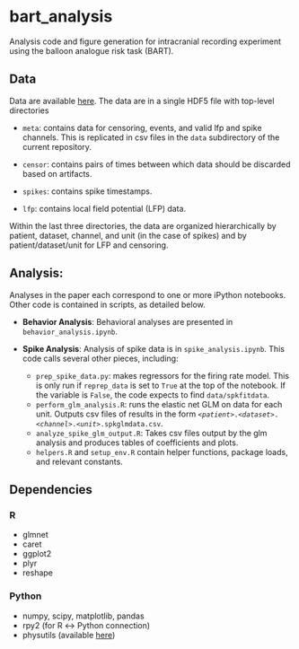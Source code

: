 # bart_analysis
Analysis code and figure generation for intracranial recording experiment using the balloon analogue risk task (BART).

## Data

Data are available [here](TBD). The data are in a single HDF5 file with top-level directories

- `meta`: contains data for censoring, events, and valid lfp and spike channels. This is replicated in csv files in the `data` subdirectory of the current repository.

- `censor`: contains pairs of times between which data should be discarded based on artifacts.

- `spikes`: contains spike timestamps.

- `lfp`: contains local field potential (LFP) data.

Within the last three directories, the data are organized hierarchically by patient, dataset, channel, and unit (in the case of spikes) and by patient/dataset/unit for LFP and censoring.

## Analysis:
Analyses in the paper each correspond to one or more iPython notebooks. Other code is contained in scripts, as detailed below.

- __Behavior Analysis__: Behavioral analyses are presented in `behavior_analysis.ipynb`. 

- __Spike Analysis__: Analysis of spike data is in `spike_analysis.ipynb`. This code calls several other pieces, including:
    - `prep_spike_data.py`: makes regressors for the firing rate model. This is only run if `reprep_data` is set to `True` at the top of the notebook. If the variable is `False`, the code expects to find `data/spkfitdata`.
    - `perform_glm_analysis.R`: runs the elastic net GLM on data for each unit. Outputs csv files of results in the form <code>&lt;<var>patient</var>&gt;.&lt;<var>dataset</var>&gt;.&lt;<var>channel</var>&gt;.&lt;<var>unit</var>&gt;.spkglmdata.csv</code>.
    - `analyze_spike_glm_output.R`: Takes csv files output by the glm analysis and produces tables of coefficients and plots.
    - `helpers.R` and `setup_env.R` contain helper functions, package loads, and relevant constants.

## Dependencies

### R
- glmnet
- caret
- ggplot2
- plyr
- reshape

### Python
- numpy, scipy, matplotlib, pandas
- rpy2 (for R &harr; Python connection)
- physutils (available [here](https://github.com/jmxpearson/physutils))
